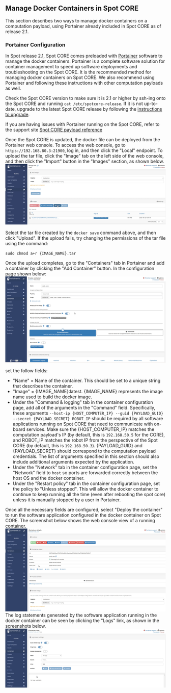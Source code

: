 <!--
Copyright (c) 2023 Boston Dynamics, Inc.  All rights reserved.

Downloading, reproducing, distributing or otherwise using the SDK Software
is subject to the terms and conditions of the Boston Dynamics Software
Development Kit License (20191101-BDSDK-SL).
-->

## Manage Docker Containers in Spot CORE

This section describes two ways to manage docker containers on a computation payload, using Portainer already included in Spot CORE as of release 2.1.

### Portainer Configuration

In Spot release 2.1, Spot CORE comes preloaded with [Portainer](https://www.portainer.io) software to manage the docker containers. Portainer is a complete software solution for container management to speed up software deployments and troubleshooting on the Spot CORE. It is the recommended method for managing docker containers on Spot CORE. We also recommend using Portainer and following these instructions with other computation payloads as well.

Check the Spot CORE version to make sure it is 2.1 or higher by ssh-ing onto the Spot CORE and running `cat /etc/spotcore-release`. If it is not up-to-date, upgrade to the latest Spot CORE release by following the [instructions to upgrade](https://support.bostondynamics.com/s/article/How-to-update-Spot-CORE-software).

If you are having issues with Portainer running on the Spot CORE, refer to the support site [Spot CORE payload reference](https://support.bostondynamics.com/s/article/Spot-CORE-payload-reference)

Once the Spot CORE is updated, the docker file can be deployed from the Portainer web console. To access the web console, go to `https://192.168.80.3:21900`, log in, and then click the "Local" endpoint. To upload the tar file, click the "Image" tab on the left side of the web console, and then click the "Import" button in the "Images" section, as shown below.
![Portainer Image Upload](./images/portainer_image_upload.png)

Select the tar file created by the `docker save` command above, and then click "Upload". If the upload fails, try changing the permissions of the tar file using the command:

```
sudo chmod a+r {IMAGE_NAME}.tar
```

Once the upload completes, go to the "Containers" tab in Portainer and add a container by clicking the "Add Container" button. In the configuration page shown below:
![Portainer Container Configuration](./images/portainer_container_configuration.png)

set the follow fields:

- "Name" = Name of the container. This should be set to a unique string that describes the container.
- "Image" = {IMAGE_NAME}:latest. {IMAGE_NAME} represents the image name used to build the docker image.
- Under the "Command & logging" tab in the container configuration page, add all of the arguments in the "Command" field. Specifically, these arguments `--host-ip {HOST_COMPUTER_IP} --guid {PAYLOAD_GUID} --secret {PAYLOAD_SECRET} ROBOT_IP` should be required by all software applications running on Spot CORE that need to communicate with on-board services. Make sure the {HOST_COMPUTER_IP} matches the computation payload's IP (by default, this is `192.168.50.5` for the CORE), and ROBOT_IP matches the robot IP from the perspective of the Spot CORE (by default, this is `192.168.50.3`). {PAYLOAD_GUID} and {PAYLOAD_SECRET} should correspond to the computation payload credentials. The list of arguments specified in this section should also include additional arguments expected by the application.
- Under the "Network" tab in the container configuration page, set the "Network" field to `host` so ports are forwarded correctly between the host OS and the docker container.
- Under the "Restart policy" tab in the container configuration page, set the policy to "Unless stopped". This will allow the docker container to continue to keep running all the time (even after rebooting the spot core) unless it is manually stopped by a user in Portainer.

Once all the necessary fields are configured, select "Deploy the container" to run the software application configured in the docker container on Spot CORE. The screenshot below shows the web console view of a running container.
![Portainer Container Details](./images/portainer_container_details.png)
The log statements generated by the software application running in the docker container can be seen by clicking the "Logs" link, as shown in the screenshots below.
![Portainer Container Logs](./images/portainer_container_logs.png)
